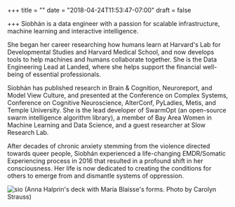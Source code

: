 +++
title = ""
date = "2018-04-24T11:53:47-07:00"
draft = false

+++
Siobhán is a data engineer with a passion for 
scalable infrastructure, machine learning and interactive intelligence.

She began her career researching how humans learn at Harvard's Lab for
Developmental Studies and Harvard Medical School, and now develops tools
to help machines and humans collaborate together. She is the Data Engineering Lead 
at Landed, where she helps support the financial well-being of essential professionals.

Siobhán has published research in Brain & Cognition, Neuroreport, and
Model View Culture, and presented at the Conference on Complex Systems,
Conference on Cognitive Neuroscience, AlterConf, PyLadies, Metis, and
Temple University. She is the lead developer of SwarmOpt (an open-source swarm 
intelligence algorithm library), a member of Bay Area Women in Machine Learning
and Data Science, and a guest researcher at Slow Research Lab.

After decades of chronic anxiety stemming from the violence directed towards queer people, 
Siobhán experienced a life-changing EMDR/Somatic Experiencing process in 2016 that 
resulted in a profound shift in her consciousness. Her life is now dedicated to 
creating the conditions for others to emerge from and dismantle systems of oppression.

![sio](skc_blaisse.jpg)
(Anna Halprin's deck with Maria Blaisse's forms. Photo by Carolyn Strauss)

